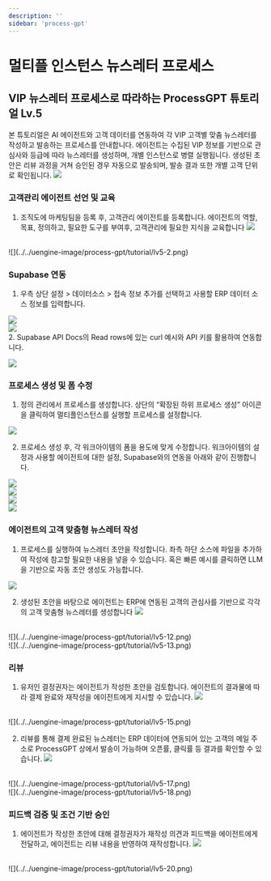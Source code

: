 ```yaml
---
description: ''
sidebar: 'process-gpt'
---
```


# 멀티플 인스턴스 뉴스레터 프로세스

## VIP 뉴스레터 프로세스로 따라하는 ProcessGPT 튜토리얼 Lv.5

본 튜토리얼은 AI 에이전트와 고객 데이터를 연동하여 각 VIP 고객별 맞춤 뉴스레터를 작성하고 발송하는 프로세스를 안내합니다.
에이전트는 수집된 VIP 정보를 기반으로 관심사와 등급에 따라 뉴스레터를 생성하며, 개별 인스턴스로 병렬 실행됩니다.
생성된 초안은 리뷰 과정을 거쳐 승인된 경우 자동으로 발송되며, 발송 결과 또한 개별 고객 단위로 확인됩니다.
![](../../uengine-image/process-gpt/tutorial/lv5-0.png)
<br>


### 고객관리 에이전트 선언 및 교육

1. 조직도에 마케팅팀을 등록 후, 고객관리 에이전트를 등록합니다. 에이전트의 역할, 목표, 정의하고, 필요한 도구를 부여후, 고객관리에 필요한 지식을 교육합니다
![](../../uengine-image/process-gpt/tutorial/lv5-1.png)
<br>
![](../../uengine-image/process-gpt/tutorial/lv5-2.png)
<br>

### Supabase 연동

1. 우측 상단 설정 > 데이터소스 > 접속 정보 추가를 선택하고 사용할 ERP 데이터 소스 정보를 입력합니다.

![](../../uengine-image/process-gpt/tutorial/lv4-2.png)
<br>
![](../../uengine-image/process-gpt/tutorial/lv5-3.png)
<br>
2. Supabase API Docs의 Read rows에 있는 curl 예시와 API 키를 활용하여 연동합니다.

![](../../uengine-image/process-gpt/tutorial/lv4-3.png)
<br>


### 프로세스 생성 및 폼 수정

1. 정의 관리에서 프로세스를 생성합니다. 상단의 “확장된 하위 프로세스 생성” 아이콘을 클릭하여 멀티플인스턴스를 실행할 프로세스를 설정합니다.

![](../../uengine-image/process-gpt/tutorial/lv5-4.png)
<br>

2. 프로세스 생성 후, 각 워크아이템의 폼을 용도에 맞게 수정합니다. 워크아이템의 설정과 사용할 에이전트에 대한 설정, Supabase와의 연동을 아래와 같이 진행합니다.

![](../../uengine-image/process-gpt/tutorial/lv5-5.png)
<br>
![](../../uengine-image/process-gpt/tutorial/lv5-6.png)
<br>
![](../../uengine-image/process-gpt/tutorial/lv5-7.png)
<br>
![](../../uengine-image/process-gpt/tutorial/lv5-8.png)
<br>


### 에이전트의 고객 맞춤형 뉴스레터 작성

1. 프로세스를 실행하여 뉴스레터 초안을 작성합니다. 좌측 하단 소스에 파일을 추가하여 작성에 참고할 필요한 내용을 넣을 수 있습니다.
   혹은 빠른 예시를 클릭하면 LLM을 기반으로 자동 초안 생성도 가능합니다.

![](../../uengine-image/process-gpt/tutorial/lv5-9.png)
<br>

2. 생성된 초안을 바탕으로 에이전트는 ERP에 연동된 고객의 관심사를 기반으로 각각의 고객 맞춤형 뉴스레터를 생성합니다
![](../../uengine-image/process-gpt/tutorial/lv5-11.png)
<br>
![](../../uengine-image/process-gpt/tutorial/lv5-12.png)
<br>
![](../../uengine-image/process-gpt/tutorial/lv5-13.png)
<br>


### 리뷰
1. 유저인 결정권자는 에이전트가 작성한 초안을 검토합니다. 에이전트의 결과물에 따라 결제 완료와 재작성을 에이전트에게 지시할 수 있습니다.
![](../../uengine-image/process-gpt/tutorial/lv5-14.png)
<br>
![](../../uengine-image/process-gpt/tutorial/lv5-15.png)
<br>

2. 리뷰를 통해 결제 완료된 뉴스레터는 ERP 데이터에 연동되어 있는 고객의 메일 주소로 ProcessGPT 상에서 발송이 가능하며 오픈률, 클릭률 등 결과를 확인할 수 있습니다.
![](../../uengine-image/process-gpt/tutorial/lv5-16.png)
<br>
![](../../uengine-image/process-gpt/tutorial/lv5-17.png)
<br>
![](../../uengine-image/process-gpt/tutorial/lv5-18.png)
<br>


### 피드백 검증 및 조건 기반 승인
1. 에이전트가 작성한 초안에 대해 결정권자가 재작성 의견과 피드백을 에이전트에게 전달하고, 에이전트는 리뷰 내용을 반영하여 재작성합니다.
![](../../uengine-image/process-gpt/tutorial/lv5-19.png)
<br>
![](../../uengine-image/process-gpt/tutorial/lv5-20.png)
<br>
